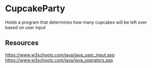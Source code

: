 # CupcakeParty

Holds a program that determines how many cupcakes will be left over based on user input

## Resources
https://www.w3schools.com/java/java_user_input.asp
https://www.w3schools.com/java/java_operators.asp
